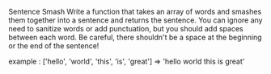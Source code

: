 Sentence Smash
Write a function that takes an array of words and smashes them together into a sentence and returns the sentence. You can ignore any need to sanitize words or add punctuation, but you should add spaces between each word. Be careful, there shouldn't be a space at the beginning or the end of the sentence!

example : ['hello', 'world', 'this', 'is', 'great']  =>  'hello world this is great'